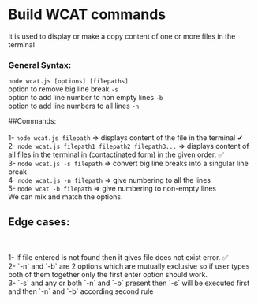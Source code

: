 # Build WCAT commands

It is used to display or make a copy content of one or more files in the terminal

### General Syntax:

`node wcat.js [options] [filepaths]`<br>
option to remove big line break `-s`<br>
option to add line number to non empty lines `-b`<br>
option to add line numbers to all lines `-n`<br>

##Commands:
<br>
<br>1- `node wcat.js filepath` => displays content of the file in the terminal ✔
<br>2- `node wcat.js filepath1 filepath2 filepath3...` => displays content of all files in the terminal in (contactinated form) in the given order. ✅
<br>3- `node wcat.js -s filepath` => convert big line breaks into a singular line break
<br>4- `node wcat.js -n filepath` => give numbering to all the lines
<br>5- `node wcat -b filepath` => give numbering to non-empty lines
<br>We can mix and match the options.

## Edge cases:

<br>
<br>
1- If file entered is not found then it gives file does not exist error. ✅ <br>
2- `-n` and `-b` are 2 options which are mutually exclusive so if user types both of them together only the first enter option should work.<br>
3- `-s` and any or both `-n` and `-b` present then `-s` will be executed first and then `-n` and `-b` according second rule
